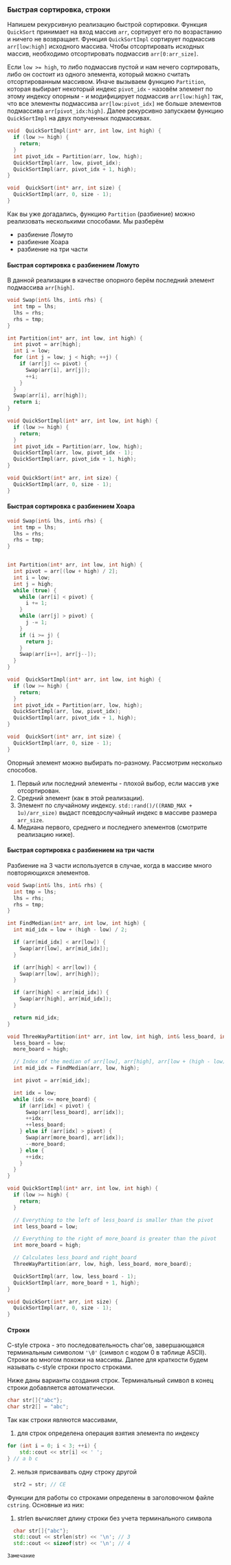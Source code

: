 ### Быстрая сортировка, строки

Напишем рекурсивную реализацию быстрой сортировки. Функция `QuickSort` принимает на вход массив `arr`, сортирует его по возрастанию и ничего не возвращает. Функция `QuickSortImpl` сортирует подмассив `arr[low:high]` исходного массива. Чтобы отсортировать исходных массив, необходимо отсортировать подмассив `arr[0:arr_size]`.

Если `low >= high`, то либо подмассив пустой и нам нечего сортировать, либо он состоит из одного элемента, который можно считать отсортированным массивом. Иначе вызываем функцию `Partition`, которая выбирает некоторый индекс `pivot_idx` - назовём элемент по этому индексу опорным - и модифицирует подмассив `arr[low:high]` так, что все элементы подмассива `arr[low:pivot_idx]` не больше элементов подмассива `arr[pivot_idx:high]`. Далее рекурсивно запускаем функцию `QuickSortImpl` на двух полученных подмассивах.

```C++
void  QuickSortImpl(int* arr, int low, int high) {
  if (low >= high) {
    return;
  }
  int pivot_idx = Partition(arr, low, high);
  QuickSortImpl(arr, low, pivot_idx);
  QuickSortImpl(arr, pivot_idx + 1, high);
}

void  QuickSort(int* arr, int size) {
  QuickSortImpl(arr, 0, size - 1);
}
```

Как вы уже догадались, функцию `Partition` (разбиение) можно реализовать несколькими способами. Мы разберём
- разбиение Ломуто
- разбиение Хоара
- разбиение на три части

#### Быстрая сортировка с разбиением Ломуто

В данной реализации в качестве опорного берём последний элемент подмассива `arr[high]`.

```C++
void Swap(int& lhs, int& rhs) {
  int tmp = lhs;
  lhs = rhs;
  rhs = tmp;
}

int Partition(int* arr, int low, int high) {
  int pivot = arr[high];
  int i = low;
  for (int j = low; j < high; ++j) {
    if (arr[j] <= pivot) {
      Swap(arr[i], arr[j]);
      ++i;
    }
  }
  Swap(arr[i], arr[high]);
  return i;
}

void QuickSortImpl(int* arr, int low, int high) {
  if (low >= high) {
    return;
  }
  int pivot_idx = Partition(arr, low, high);
  QuickSortImpl(arr, low, pivot_idx - 1);
  QuickSortImpl(arr, pivot_idx + 1, high);
}

void QuickSort(int* arr, int size) {
  QuickSortImpl(arr, 0, size - 1);
}
```

#### Быстрая сортировка с разбиением Хоара

```C++
void Swap(int& lhs, int& rhs) {
  int tmp = lhs;
  lhs = rhs;
  rhs = tmp;
}


int Partition(int* arr, int low, int high) {
  int pivot = arr[(low + high) / 2];
  int i = low;
  int j = high;
  while (true) {
    while (arr[i] < pivot) {
      i += 1;
    }
    while (arr[j] > pivot) {
      j -= 1;
    }
    if (i >= j) {
      return j;
    }
    Swap(arr[i++], arr[j--]);
  }
}

void  QuickSortImpl(int* arr, int low, int high) {
  if (low >= high) {
    return;
  }
  int pivot_idx = Partition(arr, low, high);
  QuickSortImpl(arr, low, pivot_idx);
  QuickSortImpl(arr, pivot_idx + 1, high);
}

void  QuickSort(int* arr, int size) {
  QuickSortImpl(arr, 0, size - 1);
}
```

Опорный элемент можно выбирать по-разному. Рассмотрим несколько способов.
1. Первый или последний элементы - плохой выбор, если массив уже отсортирован.
2. Средний элемент (как в этой реализации).
3. Элемент по случайному индексу. `std::rand()/((RAND_MAX + 1u)/arr_size)` выдаст псевдослучайный индекс в массиве размера `arr_size`.
4. Медиана первого, среднего и последнего элементов (смотрите реализацию ниже).

#### Быстрая сортировка с разбиением на три части

Разбиение на 3 части используется в случае, когда в массиве много повторяющихся элементов.

```C++
void Swap(int& lhs, int& rhs) {
  int tmp = lhs;
  lhs = rhs;
  rhs = tmp;
}

int FindMedian(int* arr, int low, int high) {
  int mid_idx = low + (high - low) / 2;

  if (arr[mid_idx] < arr[low]) {
    Swap(arr[low], arr[mid_idx]);
  }

  if (arr[high] < arr[low]) {
    Swap(arr[low], arr[high]);
  }

  if (arr[high] < arr[mid_idx]) {
    Swap(arr[high], arr[mid_idx]);
  }

  return mid_idx;
}

void ThreeWayPartition(int* arr, int low, int high, int& less_board, int& more_board) {
  less_board = low;
  more_board = high;

  // Index of the median of arr[low], arr[high], arr[low + (high - low) / 2]
  int mid_idx = FindMedian(arr, low, high);

  int pivot = arr[mid_idx];

  int idx = low;
  while (idx <= more_board) {
    if (arr[idx] < pivot) {
      Swap(arr[less_board], arr[idx]);
      ++idx;
      ++less_board;
    } else if (arr[idx] > pivot) {
      Swap(arr[more_board], arr[idx]);
      --more_board;
    } else {
      ++idx;
    }
  }
}

void QuickSortImpl(int* arr, int low, int high) {
  if (low >= high) {
    return;
  }

  // Everything to the left of less_board is smaller than the pivot
  int less_board = low;

  // Everything to the right of more_board is greater than the pivot
  int more_board = high;

  // Calculates less_board and right_board
  ThreeWayPartition(arr, low, high, less_board, more_board);

  QuickSortImpl(arr, low, less_board - 1);
  QuickSortImpl(arr, more_board + 1, high);
}

void QuickSort(int* arr, int size) {
  QuickSortImpl(arr, 0, size - 1);
}
```

#### Строки
C-style строка - это последовательность char'ов, завершающаяся терминальным символом `'\0'` (символ с кодом 0 в таблице ASCII). Строки во многом похожи на массивы. Далее для краткости будем называть c-style строки просто строками.

Ниже даны варианты создания строк. Терминальный символ в конец строки добавляется автоматически.
```C++
char str[]{"abc"};
char str2[] = "abс";
```

Так как строки являются массивами,
1. для строк определена операция взятия элемента по индексу

```C++
for (int i = 0; i < 3; ++i) {
    std::cout << str[i] << ' ';
} // a b c
```

2. нельзя присваивать одну строку другой

```C++
  str2 = str; // CE
```

Функции для работы со строками определены в заголовочном файле `cstring`. Основные из них:
1. strlen вычисляет длину строки без учета терминального символа

```C++
  char str[]{"abc"};
  std::cout << strlen(str) << '\n'; // 3
  std::cout << sizeof(str) << '\n'; // 4
```

`Замечание`


